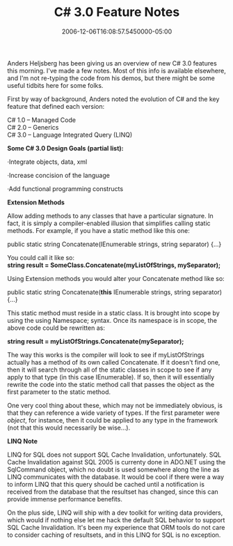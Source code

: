 ﻿---
title: C# 3.0 Feature Notes
slug: csharp-3-0-feature-notes
date: "2006-12-06T16:08:57.5450000-05:00"
description: Anders Heljsberg has been giving us an overview of new C# 3.0
featuredImage: img/c-3-0-feature-notes-featured.png
---

Anders Heljsberg has been giving us an overview of new C# 3.0 features this morning. I've made a few notes. Most of this info is available elsewhere, and I'm not re-typing the code from his demos, but there might be some useful tidbits here for some folks.

First by way of background, Anders noted the evolution of C# and the key feature that defined each version:

C# 1.0 – Managed Code\
C# 2.0 – Generics\
C# 3.0 – Language Integrated Query (LINQ)

**Some C# 3.0 Design Goals (partial list):**

·Integrate objects, data, xml

·Increase concision of the language

·Add functional programming constructs

**Extension Methods**

Allow adding methods to any classes that have a particular signature. In fact, it is simply a compiler-enabled illusion that simplifies calling static methods. For example, if you have a static method like this one:

public static string Concatenate(IEnumerable<string> strings, string separator) {…}

You could call it like so:\
**string result = SomeClass.Concatenate(myListOfStrings, mySeparator);**

Using Extension methods you would alter your Concatenate method like so:

public static string Concatenate(**this** IEnumerable<string> strings, string separator) {…}

This static method must reside in a static class. It is brought into scope by using the using Namespace; syntax. Once its namespace is in scope, the above code could be rewritten as:

**string result = myListOfStrings.Concatenate(mySeparator);**

The way this works is the compiler will look to see if myListOfStrings actually has a method of its own called Concatenate. If it doesn't find one, then it will search through all of the static classes in scope to see if any apply to that type (in this case IEnumerable<string>). If so, then it will essentially rewrite the code into the static method call that passes the object as the first parameter to the static method.

One very cool thing about these, which may not be immediately obvious, is that they can reference a wide variety of types. If the first parameter were *object*, for instance, then it could be applied to any type in the framework (not that this would necessarily be wise…).

**LINQ Note**

LINQ for SQL does not support SQL Cache Invalidation, unfortunately. SQL Cache Invalidation against SQL 2005 is currenty done in ADO.NET using the SqlCommand object, which no doubt is used somewhere along the line as LINQ communicates with the database. It would be cool if there were a way to inform LINQ that this query should be cached until a notification is received from the database that the resultset has changed, since this can provide immense performance benefits.

On the plus side, LINQ will ship with a dev toolkit for writing data providers, which would if nothing else let me hack the default SQL behavior to support SQL Cache Invalidation. It's been my experience that ORM tools do not care to consider caching of resultsets, and in this LINQ for SQL is no exception.

